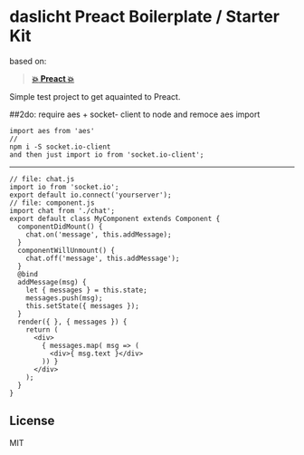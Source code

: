 # daslicht Preact Boilerplate / Starter Kit
based on:
> **[:boom: Preact :boom:](https://github.com/developit/preact-boilerplate.git)**

Simple test project to get aquainted to Preact.

##2do:
require aes + socket- client to node and remoce aes import

```
import aes from 'aes'
//
npm i -S socket.io-client
and then just import io from 'socket.io-client'; 
```

---
```
// file: chat.js
import io from 'socket.io';
export default io.connect('yourserver');
// file: component.js
import chat from './chat';
export default class MyComponent extends Component {
  componentDidMount() {
    chat.on('message', this.addMessage);
  }
  componentWillUnmount() {
    chat.off('message', this.addMessage');
  }
  @bind
  addMessage(msg) {
    let { messages } = this.state;
    messages.push(msg);
    this.setState({ messages });
  }
  render({ }, { messages }) {
    return (
      <div>
        { messages.map( msg => (
          <div>{ msg.text }</div>
        )) }
      </div>
    );
  }
}
```

## License

MIT


[Preact]: https://developit.github.io/preact
[webpack]: https://webpack.github.io
